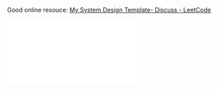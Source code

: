 Good online resouce:  [My System Design Template- Discuss - LeetCode](https://leetcode.com/discuss/post/229177/my-system-design-template-by-topcat-vtk2/)

![System Design Template By Topcat - Google Docs](../附件/System%20Design%20Template%20By%20Topcat%20-%20Google%20Docs.pdf)